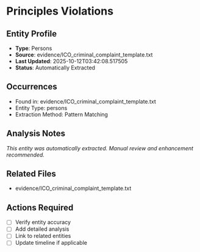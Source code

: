 # Principles Violations

## Entity Profile
- **Type**: Persons
- **Source**: evidence/ICO_criminal_complaint_template.txt
- **Last Updated**: 2025-10-12T03:42:08.517505
- **Status**: Automatically Extracted

## Occurrences
- Found in: evidence/ICO_criminal_complaint_template.txt
- Entity Type: persons
- Extraction Method: Pattern Matching

## Analysis Notes
*This entity was automatically extracted. Manual review and enhancement recommended.*

## Related Files
- evidence/ICO_criminal_complaint_template.txt

## Actions Required
- [ ] Verify entity accuracy
- [ ] Add detailed analysis
- [ ] Link to related entities
- [ ] Update timeline if applicable
